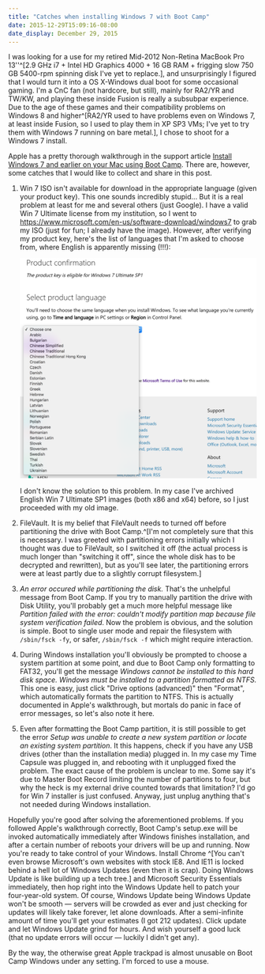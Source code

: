 ```yaml
---
title: "Catches when installing Windows 7 with Boot Camp"
date: 2015-12-29T15:09:16-08:00
date_display: December 29, 2015
---
```


I was looking for a use for my retired Mid-2012 Non-Retina MacBook Pro 13''^[2.9 GHz i7 + Intel HD Graphics 4000 + 16 GB RAM + frigging slow 750 GB 5400-rpm spinning disk I've yet to replace.], and unsurprisingly I figured that I would turn it into a OS X-Windows dual boot for some occasional gaming. I'm a CnC fan (not hardcore, but still), mainly for RA2/YR and TW/KW, and playing these inside Fusion is really a subsubpar experience. Due to the age of these games and their compatibility problems on Windows 8 and higher^[RA2/YR used to have problems even on Windows 7, at least inside Fusion, so I used to play them in XP SP3 VMs; I've yet to try them with Windows 7 running on bare metal.], I chose to shoot for a Windows 7 install.

Apple has a pretty thorough walkthrough in the support article [Install Windows 7 and earlier on your Mac using Boot Camp](https://support.apple.com/en-us/HT205016). There are, however, some catches that I would like to collect and share in this post.

1. Win 7 ISO isn't available for download in the appropriate language (given your product key). This one sounds incredibly stupid... But it is a real problem at least for me and several others (just Google). I have a valid Win 7 Ultimate license from my institution, so I went to <https://www.microsoft.com/en-us/software-download/windows7> to grab my ISO (just for fun; I already have the image). However, after verifying my product key, here's the list of languages that I'm asked to choose from, where English is apparently missing (!!!):

    ![|394| da !@#$?](/img/20151229-win7-iso-language-choice.png)

    I don't know the solution to this problem. In my case I've archived English Win 7 Ultimate SP1 images (both x86 and x64) before, so I just proceeded with my old image.

2. FileVault. It is my belief that FileVault needs to turned off before partitioning the drive with Boot Camp.^[I'm not completely sure that this is necessary. I was greeted with partitioning errors initially which I thought was due to FileVault, so I switched it off (the actual process is much longer than "switching it off", since the whole disk has to be decrypted and rewritten), but as you'll see later, the partitioning errors were at least partly due to a slightly corrupt filesystem.]

3. *An error occured while partitioning the disk.* That's the unhelpful message from Boot Camp. If you try to manually partition the drive with Disk Utility, you'll probably get a much more helpful message like *Partition failed with the error: couldn't modify partition map because file system verification failed*. Now the problem is obvious, and the solution is simple. Boot to single user mode and repair the filesystem with `/sbin/fsck -fy`, or safer, `/sbin/fsck -f` which might require interaction.

4. During Windows installation you'll obviously be prompted to choose a system partition at some point, and due to Boot Camp only formatting to FAT32, you'll get the message *Windows cannot be installed to this hard disk space. Windows must be installed to a partition formatted as NTFS.* This one is easy, just click "Drive options (advanced)" then "Format", which automatically formats the partition to NTFS. This is actually documented in Apple's walkthrough, but mortals do panic in face of error messages, so let's also note it here.

5. Even after formatting the Boot Camp partition, it is still possible to get the error *Setup was unable to create a new system partition or locate an existing system partition*. It this happens, check if you have any USB drives (other than the installation media) plugged in. In my case my Time Capsule was plugged in, and rebooting with it unplugged fixed the problem. The exact cause of the problem is unclear to me. Some say it's due to Master Boot Record limiting the number of partitions to four, but why the heck is my external drive counted towards that limitation? I'd go for Win 7 installer is just confused. Anyway, just unplug anything that's not needed during Windows installation.

Hopefully you're good after solving the aforementioned problems. If you followed Apple's walkthrough correctly, Boot Camp's setup.exe will be invoked automatically immediately after Windows finishes installation, and after a certain number of reboots your drivers will be up and running. Now you're ready to take control of your Windows. Install Chrome ^[You can't even browse Microsoft's own websites with stock IE8. And IE11 is locked behind a hell lot of Windows Updates (even then it is crap). Doing Windows Update is like building up a tech tree.] and Microsoft Security Essentials immediately, then hop right into the Windows Update hell to patch your four-year-old system. Of course, Windows Update being Windows Update won't be smooth — servers will be crowded as ever and just checking for updates will likely take forever, let alone downloads. After a semi-infinite amount of time you'll get your estimates (I got 212 updates). Click update and let Windows Update grind for hours. And wish yourself a good luck (that no update errors will occur — luckily I didn't get any).

By the way, the otherwise great Apple trackpad is almost unusable on Boot Camp Windows under any setting. I'm forced to use a mouse.
